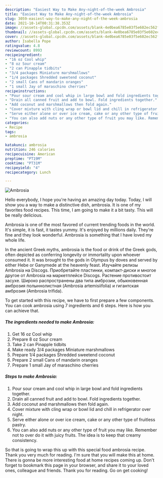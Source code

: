 ```yaml
---
description: "Easiest Way to Make Any-night-of-the-week Ambrosia"
title: "Easiest Way to Make Any-night-of-the-week Ambrosia"
slug: 3059-easiest-way-to-make-any-night-of-the-week-ambrosia
date: 2021-10-14T00:31:38.353Z
image: //assets-global.cpcdn.com/assets/blank-4e0bea6785e03f5e602ec562f230caae08da540cada707380b4fe1bbebba43da.png
thumbnail: //assets-global.cpcdn.com/assets/blank-4e0bea6785e03f5e602ec562f230caae08da540cada707380b4fe1bbebba43da.png
cover: //assets-global.cpcdn.com/assets/blank-4e0bea6785e03f5e602ec562f230caae08da540cada707380b4fe1bbebba43da.png
author: Isabella Pope
ratingvalue: 4.8
reviewcount: 8993
recipeingredient:
- "16 oz Cool whip"
- "8 oz Sour cream"
- "2 can Pinapple tidbits"
- "3/4 packages Miniature marshmallows"
- "1/4 packages Shredded sweetend coconut"
- "2 small Cans of mandarin oranges"
- "1 small Jay of maraschino cherries"
recipeinstructions:
- "Pour sour cream and cool whip in large bowl and fold ingredients together."
- "Drain all canned fruit and add to bowl. Fold ingredients together."
- "Add coconut and marshmallows then fold again."
- "Cover mixture with cling wrap or bowl lid and chill in refrigerator over night."
- "Serve either alone or over ice cream, cake or any other type of fruitless pastry."
- "You can also add nuts or any other type of fruit you may like. Remember not to over do it with juicy fruits. The idea is to keep that creamy consistency."
categories:
- Recipe
tags:
- ambrosia

katakunci: ambrosia 
nutrition: 246 calories
recipecuisine: American
preptime: "PT19M"
cooktime: "PT31M"
recipeyield: "4"
recipecategory: Lunch

---
```



![Ambrosia](//assets-global.cpcdn.com/assets/blank-4e0bea6785e03f5e602ec562f230caae08da540cada707380b4fe1bbebba43da.png)

Hello everybody, I hope you're having an amazing day today. Today, I will show you a way to make a distinctive dish, ambrosia. It is one of my favorites food recipes. This time, I am going to make it a bit tasty. This will be really delicious.

Ambrosia is one of the most favored of current trending foods in the world. It's simple, it is fast, it tastes yummy. It's enjoyed by millions daily. They're fine and they look wonderful. Ambrosia is something that I have loved my whole life.

In the ancient Greek myths, ambrosia is the food or drink of the Greek gods, often depicted as conferring longevity or immortality upon whoever consumed it. It was brought to the gods in Olympus by doves and served by either Hebe or Ganymede at the heavenly feast. Изучайте релизы Ambrosia на Discogs. Приобретайте пластинки, компакт-диски и многое другое от Ambrosia на маркетплейсе Discogs. Растение противостоит засухе. Широко распространены два типа амброзии, обыкновенная амброзия полыннолистная (Ambrosia artemisiifolia) и гигантская амброзия (Ambrosia trifida).


To get started with this recipe, we have to first prepare a few components. You can cook ambrosia using 7 ingredients and 6 steps. Here is how you can achieve that.

<!--inarticleads1-->

##### The ingredients needed to make Ambrosia:

1. Get 16 oz Cool whip
1. Prepare 8 oz Sour cream
1. Take 2 can Pinapple tidbits
1. Make ready 3/4 packages Miniature marshmallows
1. Prepare 1/4 packages Shredded sweetend coconut
1. Prepare 2 small Cans of mandarin oranges
1. Prepare 1 small Jay of maraschino cherries




<!--inarticleads2-->

##### Steps to make Ambrosia:

1. Pour sour cream and cool whip in large bowl and fold ingredients together.
1. Drain all canned fruit and add to bowl. Fold ingredients together.
1. Add coconut and marshmallows then fold again.
1. Cover mixture with cling wrap or bowl lid and chill in refrigerator over night.
1. Serve either alone or over ice cream, cake or any other type of fruitless pastry.
1. You can also add nuts or any other type of fruit you may like. Remember not to over do it with juicy fruits. The idea is to keep that creamy consistency.




So that is going to wrap this up with this special food ambrosia recipe. Thank you very much for reading. I'm sure that you will make this at home. There is gonna be more interesting food at home recipes coming up. Don't forget to bookmark this page in your browser, and share it to your loved ones, colleague and friends. Thank you for reading. Go on get cooking!
